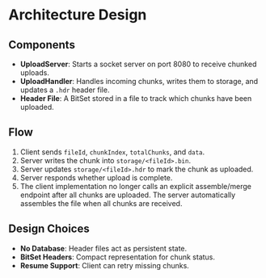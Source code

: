 # Architecture Design

## Components
- **UploadServer**: Starts a socket server on port 8080 to receive chunked uploads.
- **UploadHandler**: Handles incoming chunks, writes them to storage, and updates a `.hdr` header file.
- **Header File**: A BitSet stored in a file to track which chunks have been uploaded.

## Flow
1. Client sends `fileId`, `chunkIndex`, `totalChunks`, and `data`.
2. Server writes the chunk into `storage/<fileId>.bin`.
3. Server updates `storage/<fileId>.hdr` to mark the chunk as uploaded.
4. Server responds whether upload is complete.
5. The client implementation no longer calls an explicit assemble/merge endpoint after all chunks are uploaded. The server automatically assembles the file when all chunks are received.

## Design Choices
- **No Database**: Header files act as persistent state.
- **BitSet Headers**: Compact representation for chunk status.
- **Resume Support**: Client can retry missing chunks.
